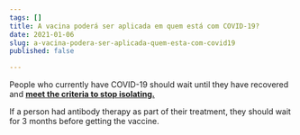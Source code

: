 ```yaml
---
tags: []
title: A vacina poderá ser aplicada em quem está com COVID-19?
date: 2021-01-06
slug: a-vacina-podera-ser-aplicada-quem-esta-com-covid19
published: false

---
```

People who currently have COVID-19 should wait until they have recovered and [**meet the criteria to stop isolating.**](https://www.cdc.gov/coronavirus/2019-ncov/if-you-are-sick/isolation.html)

If a person had antibody therapy as part of their treatment, they should wait for 3 months before getting the vaccine.